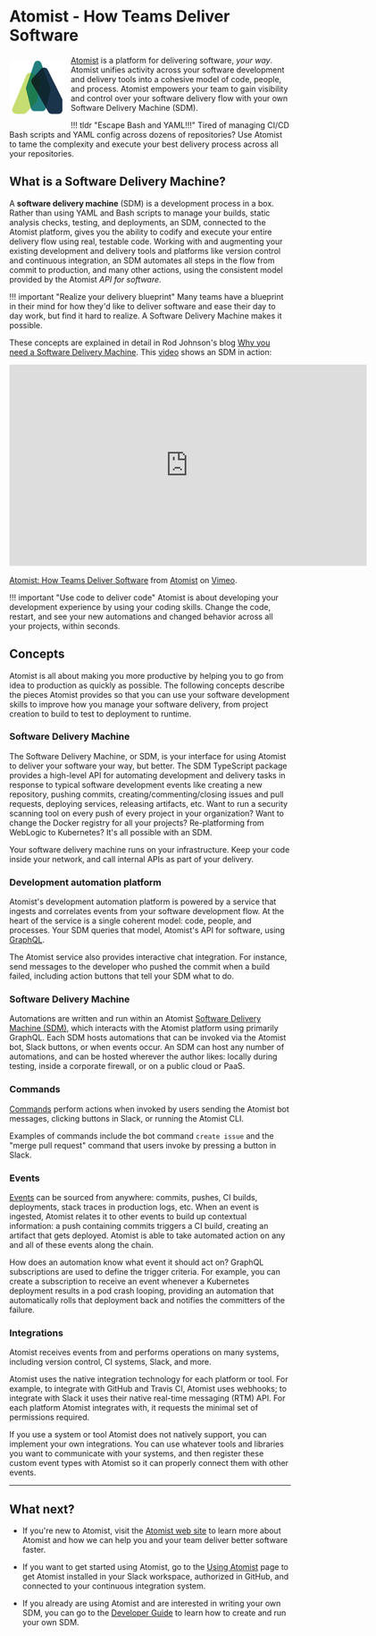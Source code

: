 # Atomist - How Teams Deliver Software

<img style="float:left; margin-top:7px; margin-right:10px; margin-bottom:10px; margin-left:0px;" src="img/atomist-logo.png" height="100px" width="100px" alt="Atomist logo"/>

[Atomist][www] is a platform for delivering software, _your way_.
Atomist unifies activity across your software development and delivery
tools into a cohesive model of code, people, and process.  Atomist
empowers your team to gain visibility and control over your software
delivery flow with your own Software Delivery Machine (SDM).

!!! tldr "Escape Bash and YAML!!!"
    Tired of managing CI/CD Bash scripts and YAML config across dozens
    of repositories?  Use Atomist to tame the complexity and execute
    your best delivery process across all your repositories.

[www]: https://atomist.com/ (Atomist - How Teams Deliver Software)

## What is a Software Delivery Machine?

A **software delivery machine** (SDM) is a development process in a
box.  Rather than using YAML and Bash scripts to manage your builds,
static analysis checks, testing, and deployments, an SDM, connected to
the Atomist platform, gives you the ability to codify and execute your
entire delivery flow using real, testable code.  Working with and
augmenting your existing development and delivery tools and platforms
like version control and continuous integration, an SDM automates 
all steps in the flow from commit to
production, and many other actions, using the consistent model
provided by the Atomist *API for software*.

!!! important "Realize your delivery blueprint"
    Many teams have a blueprint in their mind for how they'd like to
    deliver software and ease their day to day work, but find it hard to
    realize.  A Software Delivery Machine makes it possible.

These concepts are explained in detail in Rod Johnson's blog [Why you
need a Software Delivery Machine][sdm-blog]. This [video][sdm-video]
shows an SDM in action:

<iframe src="https://player.vimeo.com/video/260496136" width="640" height="360" frameborder="0" webkitallowfullscreen mozallowfullscreen allowfullscreen></iframe>
<p><a href="https://vimeo.com/260496136">Atomist: How Teams Deliver Software</a> from <a href="https://vimeo.com/atomist">Atomist</a> on <a href="https://vimeo.com">Vimeo</a>.</p>

!!! important "Use code to deliver code"
    Atomist is about developing your development experience by using
    your coding skills.  Change the code, restart, and see your new
    automations and changed behavior across all your projects, within
    seconds.

[sdm-blog]: https://the-composition.com/why-you-need-a-software-delivery-machine-85e8399cdfc0 (Why you need a Software Delivery Machine - The Composition)
[sdm-video]: https://vimeo.com/260496136

## Concepts

Atomist is all about making you more productive by helping you to go
from idea to production as quickly as possible.  The following
concepts describe the pieces Atomist provides so that you can
use your software development skills to improve how you manage your
software delivery, from project creation to build to test to
deployment to runtime.

### Software Delivery Machine

The Software Delivery Machine, or SDM, is your interface for using
Atomist to deliver your software your way, but better.  The SDM
TypeScript package provides a high-level API for automating
development and delivery tasks in response to typical software
development events like creating a new repository, pushing commits,
creating/commenting/closing issues and pull requests, deploying
services, releasing artifacts, etc.  Want to run a security scanning
tool on every push of every project in your organization?  Want to
change the Docker registry for all your projects?  Re-platforming from
WebLogic to Kubernetes?  It's all possible with an SDM.

Your software delivery machine runs on your infrastructure. Keep your code inside your network, and call internal APIs as part of your delivery.

### Development automation platform

Atomist's development automation platform is powered by a service that
ingests and correlates events from your software development flow.  At
the heart of the service is a single coherent model: code, people, and
processes.  Your SDM queries that model, Atomist's API for software, using
[GraphQL][gql].

The Atomist service also provides interactive chat integration. For instance, send messages to the developer who pushed the commit
when a build failed, including action buttons that tell your SDM what to do.

[gql]: http://graphql.org/ (GraphQL)

### Software Delivery Machine

Automations are written and run within an Atomist [Software Delivery
Machine (SDM)][sdm], which interacts with the Atomist platform using
primarily GraphQL.  Each SDM hosts automations that can be invoked
via the Atomist bot, Slack buttons, or when events occur.  An SDM can
host any number of automations, and can be hosted wherever the author
likes: locally during testing, inside a corporate firewall, or on a
public cloud or PaaS.

[sdm]: developer/sdm.md (Atomist SDM)

### Commands

[Commands][command] perform actions when invoked by users sending the
Atomist bot messages, clicking buttons in Slack, or running the
Atomist CLI.

Examples of commands include the bot command `create issue` and the
"merge pull request" command that users invoke by pressing a button in
Slack.

[command]: developer/commands.md (Atomist - Commands)

### Events

[Events][event] can be sourced from anywhere: commits, pushes, CI
builds, deployments, stack traces in production logs, etc.  When an
event is ingested, Atomist relates it to other events to build up
contextual information: a push containing commits triggers a CI build,
creating an artifact that gets deployed.  Atomist is able to take
automated action on any and all of these events along the chain.

How does an automation know what event it should act on?  GraphQL
subscriptions are used to define the trigger criteria.  For example,
you can create a subscription to receive an event whenever a
Kubernetes deployment results in a pod crash looping, providing an
automation that automatically rolls that deployment back and notifies
the committers of the failure.

[event]: developer/events.md (Atomist - Events)

### Integrations

Atomist receives events from and performs operations on many systems,
including version control, CI systems, Slack, and more.

Atomist uses the native integration technology for each platform or
tool.  For example, to integrate with GitHub and Travis CI, Atomist
uses webhooks; to integrate with Slack it uses their native real-time
messaging (RTM) API.  For each platform Atomist integrates with, it
requests the minimal set of permissions required.

If you use a system or tool Atomist does not natively support, you can
implement your own integrations.  You can use whatever tools and
libraries you want to communicate with your systems, and then register
these custom event types with Atomist so it can properly connect them
with other events.

---

## What next?

-   If you're new to Atomist, visit the [Atomist web site][www] to
    learn more about Atomist and how we can help you and your team
    deliver better software faster.

-   If you want to get started using Atomist, go to the [Using
    Atomist][user] page to get Atomist installed in your Slack
    workspace, authorized in GitHub, and connected to your continuous
    integration system.

-   If you already are using Atomist and are interested in writing
    your own SDM, you can go to the [Developer
    Guide][dev-guide] to learn how to create and run your own
    SDM.

[user]: user/index.md (Atomist User Guide)
[quick-start]: quick-start.md (Atomist Developer Quick Start)
[dev-guide]: developer/sdm.md (Atomist Automations Developer Guide)
